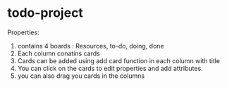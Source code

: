 # todo-project

Properties:
1. contains 4 boards : Resources, to-do, doing, done
2. Each column conatins cards
3. Cards can be added using add card function in each column with title
4. You can click on the cards to edit properties and add attributes.
5. you can also drag you cards in the columns
